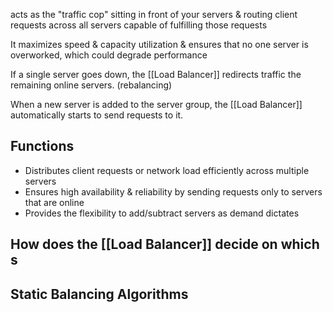 acts as the "traffic cop" sitting in front of your servers & routing client requests across all servers capable of fulfilling those requests

It maximizes speed & capacity utilization & ensures that no one server is overworked, which could degrade performance

If a single server goes down, the [[Load Balancer]] redirects traffic the remaining online servers. (rebalancing)

When a new server is added to the server group, the [[Load Balancer]] automatically starts to send requests to it.
## Functions
- Distributes client requests or network load efficiently across multiple servers
- Ensures high availability & reliability by sending requests only to servers that are online
- Provides the flexibility to add/subtract servers as demand dictates
## How does the [[Load Balancer]] decide on which s
## Static Balancing Algorithms

